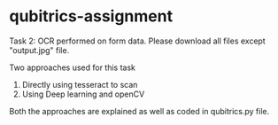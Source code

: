 # qubitrics-assignment
Task 2: OCR performed on form data. Please download all files except "output.jpg" file.

Two approaches used for this task
1. Directly using tesseract to scan
2. Using Deep learning and openCV

Both the approaches are explained as well as coded in qubitrics.py file.
